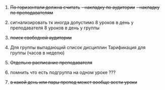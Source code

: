 1) ~~По горизонтали должна считать~~
	~~- накладку по аудитории~~
	~~- накладку по преподавателям~~
 
2) сигнализировать тк иногда допустимо 
	8 уроков в день у преподавателя
	8 уроков в день у группы
3) ~~поиск свободной аудитории~~ 
4) Для группы выпадающий список дисциплин
	Тарификация для группы (часов в неделю)
5) ~~Отдельно расписание преподавателя~~
6) помнить что есть подгруппа на одном уроке ???
7) ~~в какой день или пары препод может вообще вести уроки~~
